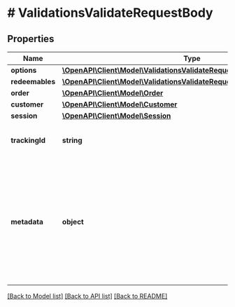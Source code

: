 # # ValidationsValidateRequestBody

## Properties

Name | Type | Description | Notes
------------ | ------------- | ------------- | -------------
**options** | [**\OpenAPI\Client\Model\ValidationsValidateRequestBodyOptions**](ValidationsValidateRequestBodyOptions.md) |  | [optional]
**redeemables** | [**\OpenAPI\Client\Model\ValidationsValidateRequestBodyRedeemablesItem[]**](ValidationsValidateRequestBodyRedeemablesItem.md) |  | [optional]
**order** | [**\OpenAPI\Client\Model\Order**](Order.md) |  | [optional]
**customer** | [**\OpenAPI\Client\Model\Customer**](Customer.md) |  | [optional]
**session** | [**\OpenAPI\Client\Model\Session**](Session.md) |  | [optional]
**trackingId** | **string** | Is correspondent to Customer&#39;s source_id | [optional]
**metadata** | **object** | A set of key/value pairs that you can attach to a redemption object. It can be useful for storing additional information about the redemption in a structured format. | [optional]

[[Back to Model list]](../../README.md#models) [[Back to API list]](../../README.md#endpoints) [[Back to README]](../../README.md)
